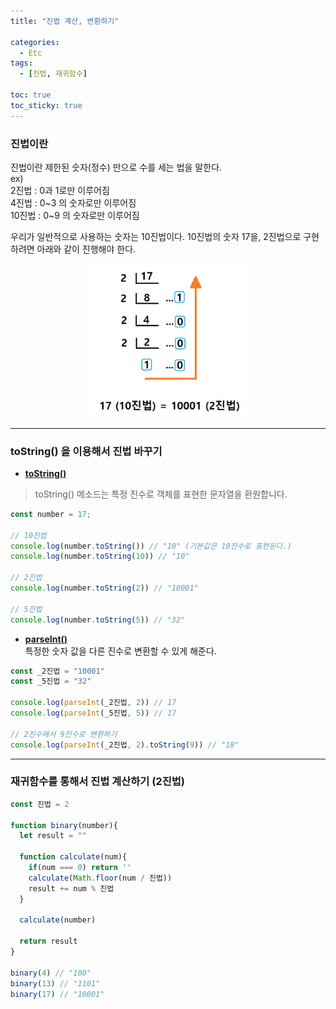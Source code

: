 ```yaml
---
title: "진법 계산, 변환하기"

categories:
  - Etc
tags:
  - [진법, 재귀함수]

toc: true
toc_sticky: true
---
```


### 진법이란
진법이란 제한된 숫자(정수) 만으로 수를 세는 법을 말한다.  
ex)  
2진법 : 0과 1로만 이루어짐  
4진법 : 0~3 의 숫자로만 이루어짐  
10진법 : 0~9 의 숫자로만 이루어짐  

우리가 일반적으로 사용하는 숫자는 10진법이다.
10진법의 숫자 17을, 2진법으로 구현하려면 아래와 같이 진행해야 한다.

<center>
<img src="../../assets/images/2진법구하기.jpg" width="50%"/>
</center>

---
### toString() 을 이용해서 진법 바꾸기

* <a href="https://developer.mozilla.org/ko/docs/Web/JavaScript/Reference/Global_Objects/Number/toString"><b>toString()</b></a>
>toString() 메소드는 특정 진수로 객체를 표현한 문자열을 환원합니다.

```javascript
const number = 17;

// 10진법
console.log(number.toString()) // "10" (기본값은 10진수로 표현된다.)
console.log(number.toString(10)) // "10"

// 2진법
console.log(number.toString(2)) // "10001"

// 5진법
console.log(number.toString(5)) // "32"
```

* <a href="https://developer.mozilla.org/ko/docs/Web/JavaScript/Reference/Global_Objects/parseInt"><b>parseInt()</b></a>  
특정한 숫자 값을 다른 진수로 변환할 수 있게 해준다.

```javascript
const _2진법 = "10001"
const _5진법 = "32"

console.log(parseInt(_2진법, 2)) // 17
console.log(parseInt(_5진법, 5)) // 17

// 2진수에서 9진수로 변환하기
console.log(parseInt(_2진법, 2).toString(9)) // "18"
```

---

### 재귀함수를 통해서 진법 계산하기 (2진법)

```javascript
const 진법 = 2

function binary(number){
  let result = ""

  function calculate(num){
    if(num === 0) return ''
    calculate(Math.floor(num / 진법))
    result += num % 진법
  }
  
  calculate(number)
  
  return result
}

binary(4) // "100"
binary(13) // "1101"
binary(17) // "10001"
```
